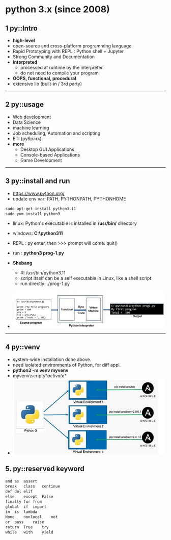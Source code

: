 # python 3.x (since 2008)
## 1 py::Intro
- **high-level**
- open-source and cross-platform programming language
- Rapid Prototyping with REPL : Python shell + Jupyter
- Strong Community and Documentation
- **interpreted** 
    - processed at runtime by the interpreter.
    - do not need to compile your program
- **OOPS, functional, procedural**
- extensive lib (built-in / 3rd party)

---
## 2 py::usage
- Web development
- Data Science 
- machine learning
- Job scheduling, Automation and scripting
- ETl (pySpark)
- **more**
    - Desktop GUI Applications
    - Console-based Applications
    - Game Development

---
## 3 py::install and run
-  https://www.python.org/
- update env var:  PATH, PYTHONPATH, PYTHONHOME
```shell
sudo apt-get install python3.11
sudo yum install python3
```
- linux: Python's executable is installed in **/usr/bin/** directory
- windows:   **C:\python311**
- REPL : py enter, then >>> prompt will come. quit()
- run : **python3 prog-1.py**
- **Shebang** 
    - #! /usr/bin/python3.11
    - script itself can be a self executable in Linux, like a shell script
    - run directly: ./prog-1.py
  
- ![img.png](../99_IMG/001/img.png)

---
## 4 py::venv
- system-wide installation done above.
- need isolated environments of Python, for diff appl.
- **python3 -m venv myvenv**
- myvenv\scripts\**activate**
- ![img_1.png](../99_IMG/001/img_1.png)

## 5. py::reserved keyword
```
and	as	assert
break	class	continue
def	del	elif
else	except	False
finally	for	from
global	if	import
in	is	lambda
None	nonlocal	not
or	pass	raise
return	True	try
while	with	yield
```
